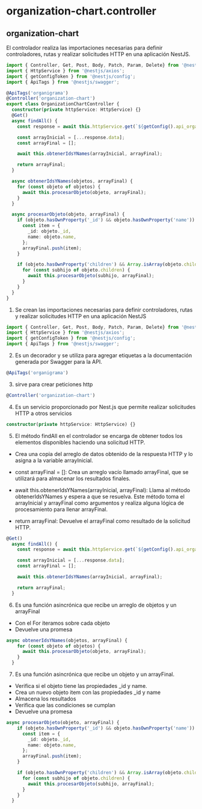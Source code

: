 # organization-chart.controller
## organization-chart
El controlador realiza las importaciones necesarias para definir controladores, rutas y realizar solicitudes HTTP en una aplicación NestJS.
```ts
import { Controller, Get, Post, Body, Patch, Param, Delete} from '@nestjs/common';
import { HttpService } from '@nestjs/axios';
import { getConfigToken } from '@nestjs/config';
import { ApiTags } from '@nestjs/swagger';

@ApiTags('organigrama')
@Controller('organization-chart')
export class OrganizationChartController {
  constructor(private httpService: HttpService) {}
  @Get()
  async findAll() {
    const response = await this.httpService.get(`${getConfig().api_organigrama}main/${location}`).toPromise();

    const arrayInicial = [...response.data];
    const arrayFinal = [];

    await this.obtenerIdsYNames(arrayInicial, arrayFinal);

    return arrayFinal;
  }

  async obtenerIdsYNames(objetos, arrayFinal) {
    for (const objeto of objetos) {
      await this.procesarObjeto(objeto, arrayFinal);
    }
  }

  async procesarObjeto(objeto, arrayFinal) {
    if (objeto.hasOwnProperty('_id') && objeto.hasOwnProperty('name')) {
      const item = {
        _id: objeto._id,
        name: objeto.name,
      };
      arrayFinal.push(item);
    }

    if (objeto.hasOwnProperty('children') && Array.isArray(objeto.children)) {
      for (const subhijo of objeto.children) {
        await this.procesarObjeto(subhijo, arrayFinal);
      }
    }
  }
}
```
1. Se crean las importaciones necesarias para definir controladores, rutas y realizar solicitudes HTTP en una aplicación NestJS
```ts
import { Controller, Get, Post, Body, Patch, Param, Delete} from '@nestjs/common';
import { HttpService } from '@nestjs/axios';
import { getConfigToken } from '@nestjs/config';
import { ApiTags } from '@nestjs/swagger';
```
2. Es un decorador y se utiliza para agregar etiquetas a la documentación generada por Swagger para la API.
```ts
@ApiTags('organigrama')
```
3. sirve para crear peticiones http
```ts
@Controller('organization-chart')
```
4. Es un servicio proporcionado por Nest.js que permite realizar solicitudes HTTP a otros servicios
```ts
constructor(private httpService: HttpService) {}
```
5. El método findAll en el controlador se encarga de obtener todos los elementos disponibles haciendo una solicitud HTTP.
- Crea una copia del arreglo de datos obtenido de la respuesta HTTP y lo asigna a la variable arrayInicial.
- const arrayFinal = []: Crea un arreglo vacío llamado arrayFinal, que se utilizará para almacenar los resultados finales.

- await this.obtenerIdsYNames(arrayInicial, arrayFinal): Llama al método obtenerIdsYNames y espera a que se resuelva. Este método toma el arrayInicial y arrayFinal como argumentos y realiza alguna lógica de procesamiento para llenar arrayFinal.

- return arrayFinal: Devuelve el arrayFinal como resultado de la solicitud HTTP.
```ts
@Get()
  async findAll() {
    const response = await this.httpService.get(`${getConfig().api_organigrama}main/${location}`).toPromise();

    const arrayInicial = [...response.data];
    const arrayFinal = [];

    await this.obtenerIdsYNames(arrayInicial, arrayFinal);

    return arrayFinal;
  }
```
6. Es una función asincrónica que recibe un arreglo de objetos y un arrayFinal
- Con el For iteramos sobre cada objeto
- Devuelve una promesa 
```ts
async obtenerIdsYNames(objetos, arrayFinal) {
    for (const objeto of objetos) {
      await this.procesarObjeto(objeto, arrayFinal);
    }
  }
```
7. Es una función asincrónica que recibe un objeto y un arrayFinal.
- Verifica si el objeto tiene las propiedades _id y name.
- Crea un nuevo objeto item con las propiedades _id y name 
- Almacena los resultados
- Verifica que las condiciones se cumplan 
- Devuelve una promesa 
```ts
async procesarObjeto(objeto, arrayFinal) {
    if (objeto.hasOwnProperty('_id') && objeto.hasOwnProperty('name')) {
      const item = {
        _id: objeto._id,
        name: objeto.name,
      };
      arrayFinal.push(item);
    }

    if (objeto.hasOwnProperty('children') && Array.isArray(objeto.children)) {
      for (const subhijo of objeto.children) {
        await this.procesarObjeto(subhijo, arrayFinal);
      }
    }
  }
```

